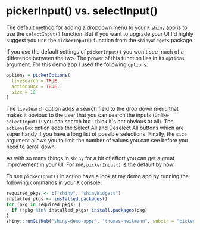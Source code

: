 # pickerInput() vs. selectInput()

The default method for adding a dropdown menu to your `R` `shiny` app is to use the `selectInput()` function. But if you want to upgrade your UI I'd highly suggest you use the `pickerInput()` function from the `shinyWidgets` package.

If you use the default settings of `pickerInput()` you won't see much of a difference between the two. The power of this function lies in its `options` argument. For this demo app I used the following `options`:

```r
options = pickerOptions(
  liveSearch = TRUE,
  actionsBox = TRUE,
  size = 10
)
```

The `liveSearch` option adds a search field to the drop down menu that makes it obvious to the user that you can search the inputs (unlike `selectInput()`: you can search but I think it's not obvious at all). The `actionsBox` option adds the Select All and Deselect All buttons which are super handy if you have a long list of possible selections. Finally, the `size` argument allows you to limit the number of values you can see before you need to scroll down.

As with so many things in `shiny` for a bit of effort you can get a great improvement in your UI. For me, `pickerInput()` is the default by now.

To see `pickerInput()` in action have a look at my demo app by running the following commands in your `R` console:

```r
required_pkgs <- c("shiny", "shinyWidgets")
installed_pkgs <- installed.packages()
for (pkg in required_pkgs) {
  if (!pkg %in% installed_pkgs) install.packages(pkg)
}
shiny::runGitHub("shiny-demo-apps", "thomas-neitmann", subdir = "picker-input-demo")
```

